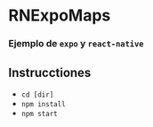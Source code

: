 # RNExpoMaps

### Ejemplo de `expo` y `react-native`



## Instrucctiones
* `cd [dir]`
* `npm install`
* `npm start`

